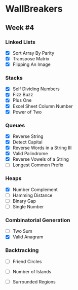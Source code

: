 # WallBreakers

## Week #4

### Linked Lists
- [x] Sort Array By Parity
- [x] Transpose Matrix
- [x] Flipping An Image

### Stacks
- [x] Self Dividing Numbers
- [x] Fizz Buzz
- [x] Plus One
- [x] Excel Sheet Column Number
- [x] Power of Two

### Queues
- [x] Reverse String
- [x] Detect Capital
- [x] Reverse Words in a String III
- [x] Valid Palindrome
- [x] Reverse Vowels of a String
- [ ] Longest Common Prefix

### Heaps
- [x] Number Complement
- [ ] Hamming Distance
- [ ] Binary Gap
- [ ] Single Number

### Combinatorial Generation
- [ ] Two Sum
- [x] Valid Anagram

### Backtracking
- [ ] Friend Circles
- [ ] Number of Islands
- [ ] Surrounded Regions

